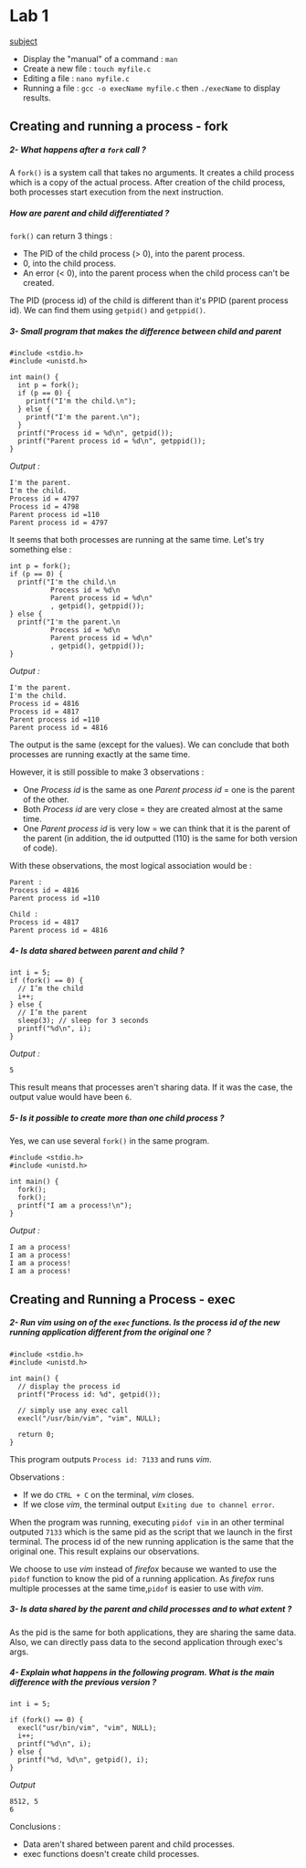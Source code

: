 # Lab 1

[subject](os-lab1-subject.pdf)

* Display the "manual" of a command : `man`
* Create a new file : `touch myfile.c`
* Editing a file : `nano myfile.c`
* Running a file : `gcc -o execName myfile.c` then `./execName` to display results.


## Creating and running a process - fork

##### 2- What happens after a `fork` call ?
A `fork()` is a system call that takes no arguments. It creates a child process which is a copy of the actual process. After creation of the child process, both processes start execution from the next instruction.


##### How are parent and child differentiated ?
`fork()` can return 3 things :

* The PID of the child process (> 0), into the parent process.
* 0, into the child process.
* An error (< 0), into the parent process when the child process can't be created.

The PID (process id) of the child is different than it's PPID (parent process id). We can find them using `getpid()` and `getppid()`.


##### 3- Small program that makes the difference between child and parent
```
#include <stdio.h>
#include <unistd.h>

int main() {
  int p = fork();
  if (p == 0) {
    printf("I'm the child.\n");
  } else {
    printf("I'm the parent.\n");
  }
  printf("Process id = %d\n", getpid());
  printf("Parent process id = %d\n", getppid());
}
```

*Output :*
```
I'm the parent.
I'm the child.
Process id = 4797
Process id = 4798
Parent process id =110
Parent process id = 4797
```

It seems that both processes are running at the same time. Let's try something else :
```
int p = fork();
if (p == 0) {
  printf("I'm the child.\n
          Process id = %d\n
          Parent process id = %d\n"
          , getpid(), getppid());
} else {
  printf("I'm the parent.\n
          Process id = %d\n
          Parent process id = %d\n"
          , getpid(), getppid());
}
```

*Output :*
```
I'm the parent.
I'm the child.
Process id = 4816
Process id = 4817
Parent process id =110
Parent process id = 4816
```
The output is the same (except for the values). We can conclude that both processes are running exactly at the same time.

However, it is still possible to make 3 observations :

* One *Process id* is the same as one *Parent process id* = one is the parent of the other.
* Both *Process id* are very close = they are created almost at the same time.
* One *Parent process id* is very low = we can think that it is the parent of the parent (in addition, the id outputted (110) is the same for both version of code).

With these observations, the most logical association would be :
```
Parent :
Process id = 4816
Parent process id =110

Child :
Process id = 4817
Parent process id = 4816
```


##### 4- Is data shared between parent and child ?
```
int i = 5;
if (fork() == 0) {
  // I’m the child
  i++;
} else {
  // I’m the parent
  sleep(3); // sleep for 3 seconds
  printf("%d\n", i);
}
```

*Output :*
```
5
```
This result means that processes aren't sharing data. If it was the case, the output value would have been `6`.


##### 5- Is it possible to create more than one child process ?
Yes, we can use several `fork()` in the same program.

```
#include <stdio.h>
#include <unistd.h>

int main() {
  fork();
  fork();
  printf("I am a process!\n");
}
```

*Output :*
```
I am a process!
I am a process!
I am a process!
I am a process!
```


## Creating and Running a Process - exec

##### 2- Run *vim* using on of the `exec` functions. Is the process id of the new running application different from the original one ?
```
#include <stdio.h>
#include <unistd.h>

int main() {
  // display the process id
  printf("Process id: %d", getpid());

  // simply use any exec call
  execl("/usr/bin/vim", "vim", NULL);

  return 0;
}
```
This program outputs `Process id: 7133` and runs *vim*.

Observations :

* If we do `CTRL + C` on the terminal, *vim* closes.
* If we close *vim*, the terminal output `Exiting due to channel error`.

When the program was running, executing `pidof vim` in an other terminal outputed `7133` which is the same pid as the script that we launch in the first terminal. The process id of the new running application is the same that the original one. This result explains our observations.

We choose to use *vim* instead of *firefox* because we wanted to use the `pidof` function to know the pid of a running application. As *firefox* runs multiple processes at the same time,`pidof` is easier to use with *vim*.


##### 3- Is data shared by the parent and child processes and to what extent ?
As the pid is the same for both applications, they are sharing the same data. Also, we can directly pass data to the second application through exec's args.


##### 4- Explain what happens in the following program. What is the main difference with the previous version ?
```
int i = 5;

if (fork() == 0) {
  execl("usr/bin/vim", "vim", NULL);
  i++;
  printf("%d\n", i);
} else {
  printf("%d, %d\n", getpid(), i);
}
```
*Output*
```
8512, 5
6
```
Conclusions :

* Data aren't shared between parent and child processes.
* exec functions doesn't create child processes.
